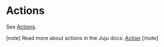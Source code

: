 # Actions

See [Actions](https://charmhub.io/wordpress-k8s/actions).

[note]
Read more about actions in the Juju docs: [Action](https://canonical-juju.readthedocs-hosted.com/en/3.6/user/reference/action/)
[/note]